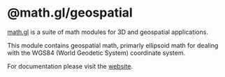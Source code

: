 # @math.gl/geospatial

[math.gl](https://math.gl/docs) is a suite of math modules for 3D and geospatial applications.

This module contains geospatial math, primarly ellipsoid math for dealing with the WGS84 (World Geodetic System) coordinate system.

For documentation please visit the [website](https://math.gl).
